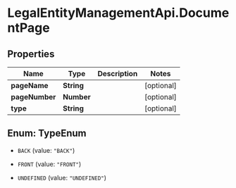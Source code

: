 # LegalEntityManagementApi.DocumentPage

## Properties

Name | Type | Description | Notes
------------ | ------------- | ------------- | -------------
**pageName** | **String** |  | [optional] 
**pageNumber** | **Number** |  | [optional] 
**type** | **String** |  | [optional] 



## Enum: TypeEnum


* `BACK` (value: `"BACK"`)

* `FRONT` (value: `"FRONT"`)

* `UNDEFINED` (value: `"UNDEFINED"`)




